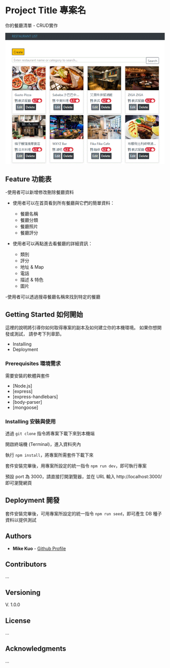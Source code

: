 # Project Title 專案名

你的餐廳清單 - CRUD實作

![screenshot](https://github.com/mk900/restaurant-CRUD/blob/master/screenshot.GIF)

## Feature 功能表

-使用者可以新增修改刪除餐廳資料

- 使用者可以在首頁看到所有餐廳與它們的簡單資料：
  - 餐廳名稱
  - 餐廳分類
  - 餐廳照片
  - 餐廳評分

- 使用者可以再點進去看餐廳的詳細資訊：
  - 類別
  - 評分
  - 地址 & Map
  - 電話
  - 描述 & 特色
  - 圖片
  
-使用者可以透過搜尋餐廳名稱來找到特定的餐廳

## Getting Started 如何開始

這裡的說明將引導你如何取得專案的副本及如何建立你的本機環境。 如果你想開發或測試， 請參考下列章節。

* Installing
* Deployment

### Prerequisites 環境需求

需要安裝的軟體與套件

- [Node.js]
- [express]
- [express-handlebars]
- [body-parser]
- [mongoose]

### Installing 安裝與使用

透過 `git clone` 指令將專案下載下來到本機端

開啟終端機 (Terminal)，進入資料夾內

執行 `npm install`，將專案所需套件下載下來

套件安裝完畢後，用專案所設定的統一指令 `npm run dev`，即可執行專案

預設 port 為 3000，請直接打開瀏覽器，並在 URL 輸入 http://localhost:3000/ 即可瀏覽網頁


## Deployment 開發

套件安裝完畢後，可用專案所設定的統一指令 `npm run seed`，即可產生 DB 種子資料以提供測試

## Authors

* **Mike Kuo** - [Github Profile](https://github.com/mk900)

## Contributors
...

## Versioning

V. 1.0.0

## License
...

## Acknowledgments
...

